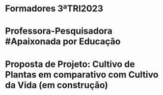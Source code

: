 # Formadores 3ªTRI2023 
# Professora-Pesquisadora #Apaixonada por Educação 
# Proposta de Projeto: Cultivo de Plantas em comparativo com Cultivo da Vida (em construção)
